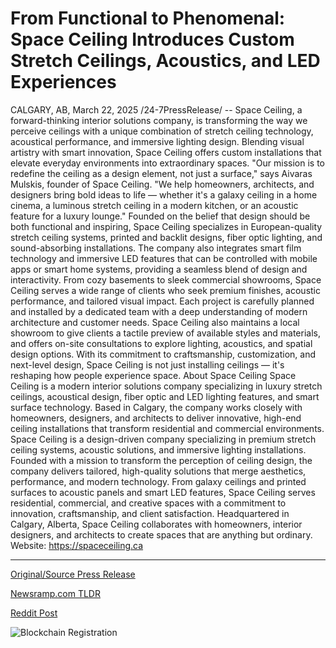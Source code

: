 # From Functional to Phenomenal: Space Ceiling Introduces Custom Stretch Ceilings, Acoustics, and LED Experiences

CALGARY, AB, March 22, 2025 /24-7PressRelease/ -- Space Ceiling, a forward-thinking interior solutions company, is transforming the way we perceive ceilings with a unique combination of stretch ceiling technology, acoustical performance, and immersive lighting design. Blending visual artistry with smart innovation, Space Ceiling offers custom installations that elevate everyday environments into extraordinary spaces.  "Our mission is to redefine the ceiling as a design element, not just a surface," says Aivaras Mulskis, founder of Space Ceiling. "We help homeowners, architects, and designers bring bold ideas to life — whether it's a galaxy ceiling in a home cinema, a luminous stretch ceiling in a modern kitchen, or an acoustic feature for a luxury lounge."  Founded on the belief that design should be both functional and inspiring, Space Ceiling specializes in European-quality stretch ceiling systems, printed and backlit designs, fiber optic lighting, and sound-absorbing installations. The company also integrates smart film technology and immersive LED features that can be controlled with mobile apps or smart home systems, providing a seamless blend of design and interactivity.  From cozy basements to sleek commercial showrooms, Space Ceiling serves a wide range of clients who seek premium finishes, acoustic performance, and tailored visual impact. Each project is carefully planned and installed by a dedicated team with a deep understanding of modern architecture and customer needs.  Space Ceiling also maintains a local showroom to give clients a tactile preview of available styles and materials, and offers on-site consultations to explore lighting, acoustics, and spatial design options.  With its commitment to craftsmanship, customization, and next-level design, Space Ceiling is not just installing ceilings — it's reshaping how people experience space.  About Space Ceiling Space Ceiling is a modern interior solutions company specializing in luxury stretch ceilings, acoustical design, fiber optic and LED lighting features, and smart surface technology. Based in Calgary, the company works closely with homeowners, designers, and architects to deliver innovative, high-end ceiling installations that transform residential and commercial environments.  Space Ceiling is a design-driven company specializing in premium stretch ceiling systems, acoustic solutions, and immersive lighting installations. Founded with a mission to transform the perception of ceiling design, the company delivers tailored, high-quality solutions that merge aesthetics, performance, and modern technology. From galaxy ceilings and printed surfaces to acoustic panels and smart LED features, Space Ceiling serves residential, commercial, and creative spaces with a commitment to innovation, craftsmanship, and client satisfaction. Headquartered in Calgary, Alberta, Space Ceiling collaborates with homeowners, interior designers, and architects to create spaces that are anything but ordinary.  Website: https://spaceceiling.ca 

---

[Original/Source Press Release](https://www.24-7pressrelease.com/press-release/520852/from-functional-to-phenomenal-space-ceiling-introduces-custom-stretch-ceilings-acoustics-and-led-experiences)
                    

[Newsramp.com TLDR](https://newsramp.com/curated-news/space-ceiling-redefines-interior-design-with-innovative-stretch-ceiling-technology/60cf68bb07ceb35e76eecfacc1a8e6b6) 

 



[Reddit Post](https://www.reddit.com/r/Business_NewsRamp/comments/1jh31i6/space_ceiling_redefines_interior_design_with/) 



![Blockchain Registration](https://cdn.newsramp.app/24-7PressRelease/qrcode/253/22/rainOwvy.webp)